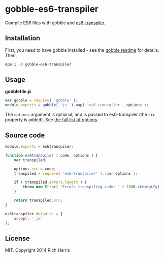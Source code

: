 # gobble-es6-transpiler

Compile ES6 files with gobble and [es6-transpiler](https://github.com/termi/es6-transpiler).

## Installation

First, you need to have gobble installed - see the [gobble readme](https://github.com/gobblejs/gobble) for details. Then,

```bash
npm i -D gobble-es6-transpiler
```

## Usage

**gobblefile.js**

```js
var gobble = require( 'gobble' );
module.exports = gobble( 'js' ).map( 'es6-transpiler', options );
```

The `options` argument is optional, and is passed to es6-transpiler (the `src` property is added). See [the full list of options](https://github.com/termi/es6-transpiler#options).

## Source code

```js
module.exports = es6transpiler;

function es6transpiler ( code, options ) {
	var transpiled;

	options.src = code;
	transpiled = require( 'es6-transpiler' ).run( options );

	if ( transpiled.errors.length ) {
		throw new Error( 'Errors transpiling code: ' + JSON.stringify( transpiled.errors ) );
	}

	return transpiled.src;
}

es6transpiler.defaults = {
	accept: '.js'
};
```


## License

MIT. Copyright 2014 Rich Harris

